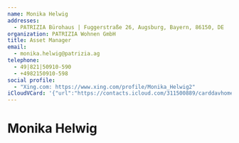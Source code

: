 ```yaml
---
name: Monika Helwig
addresses:
  - PATRIZIA Bürohaus | Fuggerstraße 26, Augsburg, Bayern, 86150, DE
organization: PATRIZIA Wohnen GmbH
title: Asset Manager
email:
  - monika.helwig@patrizia.ag
telephone:
  - 49|821|50910-590
  - +4982150910-598
social profile:
  - "Xing.com: https://www.xing.com/profile/Monika_Helwig2"
iCloudVCard: '{"url":"https://contacts.icloud.com/311500889/carddavhome/card/MzU4MzA5N2ItNDk1Mi00YmQzLTgxNzUtOGYyN2YwZjExMjUy.vcf","etag":"\"kmfhcco1\"","data":"BEGIN:VCARD\r\nVERSION:3.0\r\nFN:\r\nN:Helwig;Monika;;;\r\nUID:3583097b-4952-4bd3-8175-8f27f0f11252\r\nADR:;;PATRIZIA Bürohaus | Fuggerstraße 26;Augsburg;Bayern;86150;DE;\r\nitem1.X-ABLABEL:Work\r\nitem2.X-ABLABEL:Work\r\nitem3.X-ABLABEL:Work\r\nPRODID:-//Apple Inc.//iOS 10.2.1//EN\r\nREV:2025-04-03T22:14:35Z\r\nORG:PATRIZIA Wohnen GmbH;\r\nTITLE:Asset Manager\r\nEMAIL:monika.helwig@patrizia.ag\r\nTEL:49|821|50910-590\r\nTEL:+4982150910-598\r\n;VALUE=uri:https://gateway.icloud.com/contacts/311500889/ck/card/25dfef5ec1\r\n 0a2cd9547efaaf829f57f3\r\nX-SOCIALPROFILE;type=xing.com;x-user=Monika_Helwig2:https://www.xing.com/pr\r\n ofile/Monika_Helwig2\r\nEND:VCARD"}'
---
```

# Monika Helwig